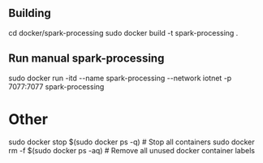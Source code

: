 ## Building 
cd docker/spark-processing
sudo docker build -t spark-processing .

## Run manual spark-processing
sudo docker run -itd --name spark-processing --network iotnet -p 7077:7077 spark-processing

# Other
sudo docker stop $(sudo docker ps -q) # Stop all containers
sudo docker rm -f $(sudo docker ps -aq) # Remove all unused docker container labels